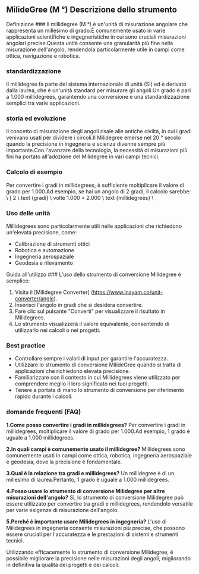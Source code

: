 ## MilideGree (M °) Descrizione dello strumento

Definizione ###
Il millidegree (M °) è un'unità di misurazione angolare che rappresenta un millesimo di grado.È comunemente usato in varie applicazioni scientifiche e ingegneristiche in cui sono cruciali misurazioni angolari precise.Questa unità consente una granularità più fine nella misurazione dell'angolo, rendendola particolarmente utile in campi come ottica, navigazione e robotica.

### standardizzazione
Il millidegree fa parte del sistema internazionale di unità (SI) ed è derivato dalla laurea, che è un'unità standard per misurare gli angoli.Un grado è pari a 1.000 millidegrees, garantendo una conversione e una standardizzazione semplici tra varie applicazioni.

### storia ed evoluzione
Il concetto di misurazione degli angoli risale alle antiche civiltà, in cui i gradi venivano usati per dividere i circoli.Il Milidegree emerse nel 20 ° secolo quando la precisione in ingegneria e scienza divenne sempre più importante.Con l'avanzare della tecnologia, la necessità di misurazioni più fini ha portato all'adozione del Milidegree in vari campi tecnici.

### Calcolo di esempio
Per convertire i gradi in millidegrees, è sufficiente moltiplicare il valore di grado per 1.000.Ad esempio, se hai un angolo di 2 gradi, il calcolo sarebbe:
\ [
2 \ text {gradi} \ volte 1.000 = 2.000 \ text {millidegrees}
\

### Uso delle unità
Millidegrees sono particolarmente utili nelle applicazioni che richiedono un'elevata precisione, come:
- Calibrazione di strumenti ottici
- Robotica e automazione
- Ingegneria aerospaziale
- Geodesia e rilevamento

Guida all'utilizzo ###
L'uso dello strumento di conversione Milidegree è semplice:
1. Visita il [Milidegree Converter] (https://www.inayam.co/unit-converter/angle).
2. Inserisci l'angolo in gradi che si desidera convertire.
3. Fare clic sul pulsante "Converti" per visualizzare il risultato in Milidegrees.
4. Lo strumento visualizzerà il valore equivalente, consentendo di utilizzarlo nei calcoli o nei progetti.

### Best practice
- Controllare sempre i valori di input per garantire l'accuratezza.
- Utilizzare lo strumento di conversione MilideGree quando si tratta di applicazioni che richiedono elevata precisione.
- Familiarizzare con il contesto in cui Millidegrees viene utilizzato per comprendere meglio il loro significato nei tuoi progetti.
- Tenere a portata di mano lo strumento di conversione per riferimento rapido durante i calcoli.

### domande frequenti (FAQ)

**1.Come posso convertire i gradi in millidegrees?**
Per convertire i gradi in millidegrees, moltiplicare il valore di grado per 1.000.Ad esempio, 1 grado è uguale a 1.000 millidegrees.

**2.In quali campi è comunemente usato il millidegree?**
Millidegrees sono comunemente usati in campi come ottica, robotica, ingegneria aerospaziale e geodesia, dove la precisione è fondamentale.

**3.Qual è la relazione tra gradi e millidegrees?**
Un millidegree è di un millesimo di laurea.Pertanto, 1 grado è uguale a 1.000 millidegrees.

**4.Posso usare lo strumento di conversione Milidegree per altre misurazioni dell'angolo?**
Sì, lo strumento di conversione Milidegree può essere utilizzato per convertire tra gradi e millidegrees, rendendolo versatile per varie esigenze di misurazione dell'angolo.

**5.Perché è importante usare Milidegrees in ingegneria?**
L'uso di Milidegrees in ingegneria consente misurazioni più precise, che possono essere cruciali per l'accuratezza e le prestazioni di sistemi e strumenti tecnici.

Utilizzando efficacemente lo strumento di conversione Milidegree, è possibile migliorare la precisione nelle misurazioni degli angoli, migliorando in definitiva la qualità dei progetti e dei calcoli.